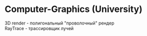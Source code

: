 # Computer-Graphics (University)

3D render - полигональный "проволочный" рендер <br>
RayTrace - трассировщик лучей
